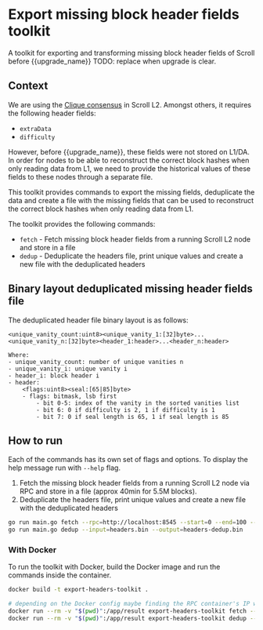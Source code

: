# Export missing block header fields toolkit

A toolkit for exporting and transforming missing block header fields of Scroll before {{upgrade_name}} TODO: replace when upgrade is clear.

## Context
We are using the [Clique consensus](https://eips.ethereum.org/EIPS/eip-225) in Scroll L2. Amongst others, it requires the following header fields:
- `extraData`
- `difficulty`

However, before {{upgrade_name}}, these fields were not stored on L1/DA.
In order for nodes to be able to reconstruct the correct block hashes when only reading data from L1, 
we need to provide the historical values of these fields to these nodes through a separate file.

This toolkit provides commands to export the missing fields, deduplicate the data and create a file 
with the missing fields that can be used to reconstruct the correct block hashes when only reading data from L1.

The toolkit provides the following commands:
- `fetch` - Fetch missing block header fields from a running Scroll L2 node and store in a file
- `dedup` - Deduplicate the headers file, print unique values and create a new file with the deduplicated headers 

## Binary layout deduplicated missing header fields file
The deduplicated header file binary layout is as follows:

```plaintext
<unique_vanity_count:uint8><unique_vanity_1:[32]byte>...<unique_vanity_n:[32]byte><header_1:header>...<header_n:header>

Where:
- unique_vanity_count: number of unique vanities n
- unique_vanity_i: unique vanity i
- header_i: block header i
- header: 
    <flags:uint8><seal:[65|85]byte>
    - flags: bitmask, lsb first
	    - bit 0-5: index of the vanity in the sorted vanities list
	    - bit 6: 0 if difficulty is 2, 1 if difficulty is 1
	    - bit 7: 0 if seal length is 65, 1 if seal length is 85
```

## How to run
Each of the commands has its own set of flags and options. To display the help message run with `--help` flag.

1. Fetch the missing block header fields from a running Scroll L2 node via RPC and store in a file (approx 40min for 5.5M blocks).
2. Deduplicate the headers file, print unique values and create a new file with the deduplicated headers

```bash
go run main.go fetch --rpc=http://localhost:8545 --start=0 --end=100 --batch=10 --parallelism=10 --output=headers.bin --humanOutput=true
go run main.go dedup --input=headers.bin --output=headers-dedup.bin
```


### With Docker
To run the toolkit with Docker, build the Docker image and run the commands inside the container.

```bash  
docker build -t export-headers-toolkit .

# depending on the Docker config maybe finding the RPC container's IP with docker inspect is necessary. Potentially host IP works: http://172.17.0.1:8545
docker run --rm -v "$(pwd)":/app/result export-headers-toolkit fetch --rpc=<address> --start=0 --end=5422047 --batch=10000 --parallelism=10 --output=/app/result/headers.bin --humanOutput=/app/result/headers.csv
docker run --rm -v "$(pwd)":/app/result export-headers-toolkit dedup --input=/app/result/headers.bin --output=/app/result/headers-dedup.bin 
```



